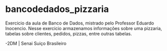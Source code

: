 # bancodedados_pizzaria

Exercicio da aula de Banco de Dados, mistrado pelo Professor Eduardo Inocencio. Nesse exercicio armazenamos informações sobre uma pizzaria, tabelas sobre clientes, pedidos, pizzas, entre outras tabelas. 

-2DM | Senai Suiço Brasileiro 
